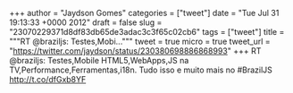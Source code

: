 
+++
author = "Jaydson Gomes"
categories = ["tweet"]
date = "Tue Jul 31 19:13:33 +0000 2012"
draft = false
slug = "23070229371d8df83db65de3adac3c3f65c02cb6"
tags = ["tweet"]
title = """RT @braziljs: Testes,Mobi..."""
tweet = true
micro = true
tweet_url = "https://twitter.com/jaydson/status/230380698886868993"
+++
RT @braziljs: Testes,Mobile HTML5,WebApps,JS na TV,Performance,Ferramentas,i18n. Tudo isso e muito mais no #BrazilJS http://t.co/dfGxb8YF
